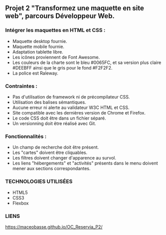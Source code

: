 ## Projet 2 "Transformez une maquette en site web", parcours Développeur Web.


### Intégrer les maquettes en HTML et CSS :
- Maquette desktop fournie.
- Maquette mobile fournie.
- Adaptation tablette libre.
- Les icônes proviennent de Font Awesome. 
- Les couleurs de la charte sont le bleu #0065FC, et sa version plus claire #DEEBFF ainsi que le gris pour le fond #F2F2F2.
- La police est Raleway.
    
### Contraintes :
- Pas d'utilisation de framework ni de précompilateur CSS.
- Utilisation des balises sémantiques.
- Aucune erreur ni alerte au validateur W3C HTML et CSS.
- Site compatible avec les dernières version de Chrome et Firefox.
- Le code CSS doit être dans un fichier séparé.
- Un versionning doit être réalisé avec Git.

### Fonctionnalités :
- Un champ de recherche doit être présent.
- Les "cartes" doivent être cliquables.
- Les filtres doivent changer d'apparence au survol.
- Les liens "hébergements" et "activités" présents dans le menu doivent mener aux sections correspondantes.


### TECHNOLOGIES UTILISÉES

- HTML5
- CSS3
- Flexbox

### LIENS 
https://maceobasse.github.io/OC_Reservia_P2/
